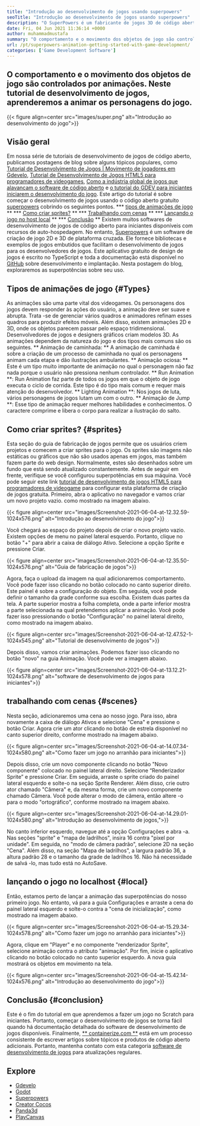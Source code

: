 ```yaml
---
title: "Introdução ao desenvolvimento de jogos usando superpowers" 
seoTitle: "Introdução ao desenvolvimento de jogos usando superpowers" 
description: "O SuperPowers é um fabricante de jogos 3D de código aberto com colaboração em tempo real. Este tutorial trata de começar o desenvolvimento de jogos usando superpowers." 
date: Fri, 04 Jun 2021 11:36:14 +0000
author: muhammadmustafa
summary: "O comportamento e o movimento dos objetos de jogo são controlados por animações. Neste tutorial de desenvolvimento de jogos, aprenderemos a animar os personagens do jogo." 
url: /pt/superpowers-animation-getting-started-with-game-development/
categories: ['Game Development Software']
---
```


## O comportamento e o movimento dos objetos de jogo são controlados por animações. Neste tutorial de desenvolvimento de jogos, aprenderemos a animar os personagens do jogo.

{{< figure align=center src="images/super.png" alt="Introdução ao desenvolvimento do jogo">}}


## **Visão geral**
Em nossa série de tutoriais de desenvolvimento de jogos de código aberto, publicamos postagens de blog sobre alguns tópicos populares, como [Tutorial de Desenvolvimento de Jogos | Movimento de jogadores em Gdevelo][1], [Tutorial de Desenvolvimento de Jogos HTML5 para programadores de videogames][2], [Como a indústria global de jogos que alavancam o software de código aberto][3] e [o tutorial do GDEV para iniciantes iniciarem o desenvolvimento do jogo][4 ]. Este artigo do tutorial é sobre começar o desenvolvimento de jogos usando o código aberto gratuito [superpowers][5] cobrindo os seguintes pontos.
  *** [tipos de animações de jogo][6] **
  *** [Como criar sprites?][7] **
  *** [Trabalhando com cenas][8] **
  *** [Lançando o jogo no host local][9] **
  *** [Conclusão][10] **
Existem muitos softwares de desenvolvimento de jogos de código aberto para iniciantes disponíveis com recursos de auto-hospedagem. No entanto, [Superpowers][5] é um software de criação de jogo 2D e 3D de plataforma cruzada. Ele fornece bibliotecas e exemplos de jogos embutidos que facilitam o desenvolvimento de jogos para os desenvolvedores de jogos. Este aplicativo gratuito de design de jogos é escrito no TypeScript e toda a documentação está disponível no [GitHub][11] sobre desenvolvimento e implantação. Nesta postagem do blog, exploraremos as superpotências sobre seu uso.

## Tipos de animações de jogo {#Types}
As animações são uma parte vital dos videogames. Os personagens dos jogos devem responder às ações do usuário, a animação deve ser suave e abrupta. Trata -se de gerenciar vários quadros e animadores refinam esses quadros para produzir efeitos móveis. Além disso, existem animações 2D e 3D, onde os objetos parecem passar pelo espaço tridimensional. Desenvolvedores de jogos e designers gráficos criam modelos 3D. As animações dependem da natureza do jogo e dos tipos mais comuns são os seguintes.
** Animação de caminhada: ** A animação de caminhada é sobre a criação de um processo de caminhada no qual os personagens animam cada etapa e dão ilustrações ambulantes.
** Animação ociosa: ** Este é um tipo muito importante de animação no qual o personagem não faz nada porque o usuário não pressiona nenhum controlador.
** Run Animation **: Run Animation faz parte de todos os jogos em que o objeto de jogo executa o ciclo de corrida. Este tipo é do tipo mais comum e requer mais atenção do desenvolvedor.
** Lighting Animation **: Nos jogos de luta, vários personagens de jogos lutam um com o outro.
** Animação de Jump **: Esse tipo de animação requer melhores habilidades e conhecimentos. O caractere comprime e libera o corpo para realizar a ilustração do salto.

## Como criar sprites? {#sprites}
Esta seção do guia de fabricação de jogos permite que os usuários criem projetos e comecem a criar sprites para o jogo. Os sprites são imagens não estáticas ou gráficos que não são usados ​​apenas em jogos, mas também fazem parte do web design. Normalmente, estes são desenhados sobre um fundo que está sendo atualizado constantemente.
Antes de seguir em frente, verifique se você configurou superpotências em sua máquina. Você pode seguir este link [tutorial de desenvolvimento de jogos HTML5 para programadores de videogame][2] para configurar esta plataforma de criação de jogos gratuita.
Primeiro, abra o aplicativo no navegador e vamos criar um novo projeto vazio. como mostrado na imagem abaixo.

{{< figure align=center src="images/Screenshot-2021-06-04-at-12.32.59-1024x576.png" alt="Introdução ao desenvolvimento do jogo">}}

Você chegará ao espaço do projeto depois de criar o novo projeto vazio. Existem opções de menu no painel lateral esquerdo. Portanto, clique no botão "+" para abrir a caixa de diálogo Ativo. Selecione a opção Sprite e pressione Criar.

{{< figure align=center src="images/Screenshot-2021-06-04-at-12.35.50-1024x576.png" alt="Guia de fabricação de jogos">}}

Agora, faça o upload da imagem na qual adicionaremos comportamento. Você pode fazer isso clicando no botão colocado no canto superior direito. Este painel é sobre a configuração do objeto.
Em seguida, você pode definir o tamanho da grade conforme sua escolha. Existem duas partes da tela. A parte superior mostra a folha completa, onde a parte inferior mostra a parte selecionada na qual pretendemos aplicar a animação. Você pode fazer isso pressionando o botão "Configuração" no painel lateral direito, como mostrado na imagem abaixo.

{{< figure align=center src="images/Screenshot-2021-06-04-at-12.47.52-1-1024x545.png" alt="Tutorial de desenvolvimento de jogos">}}

Depois disso, vamos criar animações. Podemos fazer isso clicando no botão "novo" na guia Animação. Você pode ver a imagem abaixo.

{{< figure align=center src="images/Screenshot-2021-06-04-at-13.12.21-1024x578.png" alt="software de desenvolvimento de jogos para iniciantes">}}


## trabalhando com cenas {#scenes}
Nesta seção, adicionaremos uma cena ao nosso jogo. Para isso, abra novamente a caixa de diálogo Ativos e selecione "Cena" e pressione o botão Criar. Agora crie um ator clicando no botão de estrela disponível no canto superior direito, conforme mostrado na imagem abaixo.

{{< figure align=center src="images/Screenshot-2021-06-04-at-14.07.34-1024x580.png" alt="Como fazer um jogo no arranhão para iniciantes">}}

Depois disso, crie um novo componente clicando no botão "Novo componente" colocado no painel lateral direito. Selecione “Renderizador Sprite” e pressione Criar. Em seguida, arraste o sprite criado do painel lateral esquerdo e solte-o na seção Sprite Renderer. Além disso, crie outro ator chamado "Câmera" e, da mesma forma, crie um novo componente chamado Câmera.
Você pode alterar o modo de câmera, então altere -o para o modo "ortográfico", conforme mostrado na imagem abaixo.

{{< figure align=center src="images/Screenshot-2021-06-04-at-14.29.01-1024x580.png" alt="Introdução ao desenvolvimento de jogos,">}}

No canto inferior esquerdo, navegue até a opção Configurações e abra -a. Nas seções "sprite" e "mapa de ladrilhos", insira 16 contra "pixel por unidade". Em seguida, no "modo de câmera padrão", selecione 2D na seção "Cena". Além disso, na seção "Mapa de ladrilhos", a largura padrão 36, a altura padrão 28 e o tamanho da grade de ladrilhos 16. Não há necessidade de salvá -lo, mas tudo está no AutoSave.

## lançando o jogo no localhost {#local}
Então, estamos perto de lançar a animação das superpotências do nosso primeiro jogo. No entanto, vá para a guia Configurações e arraste a cena do painel lateral esquerdo e solte-o contra a "cena de inicialização", como mostrado na imagem abaixo.

{{< figure align=center src="images/Screenshot-2021-06-04-at-15.29.34-1024x578.png" alt="Como fazer um jogo no arranhão para iniciantes">}}

Agora, clique em "Player" e no componente "renderizador Sprite", selecione animação contra o atributo "animação". Por fim, inicie o aplicativo clicando no botão colocado no canto superior esquerdo. A nova guia mostrará os objetos em movimento na tela.

{{< figure align=center src="images/Screenshot-2021-06-04-at-15.42.14-1024x576.png" alt="Introdução ao desenvolvimento do jogo">}}


## Conclusão {#conclusion}
Este é o fim do tutorial em que aprendemos a fazer um jogo no Scratch para iniciantes. Portanto, começar o desenvolvimento de jogos se torna fácil quando há documentação detalhada do software de desenvolvimento de jogos disponíveis. Finalmente, [** containerize.com **][12] está em um processo consistente de escrever artigos sobre tópicos e produtos de código aberto adicionais. Portanto, mantenha contato com esta categoria [software de desenvolvimento de jogos][13] para atualizações regulares.

## Explore
  * [Gdevelo][14]
  * [Godot][15]
  * [Superpowers][5]
  * [Creator Cocos][16]
  * [Panda3d][17]
  * [PlayCanvas][18]

  
[1]: https://blog.containerize.com/game-development-software/game-development-tutorial-player-movement-in-gdevelop/
[2]: https://blog.containerize.com/2021/05/19/html5-game-development-tutorial-for-video-game-programmers/
[3]: https://blog.containerize.com/game-development-software/how-global-gaming-market-leveraging-open-source-software/
[4]: https://blog.containerize.com/game-development-software/game-development-tutorial-player-movement-in-gdevelop/
[5]: https://products.containerize.com/game-development-software/superpowers/
[6]: #types
[7]: #sprites
[8]: #scenes
[9]: #local
[10]: #Conclusion
[11]: https://github.com/superpowers/superpowers-core
[12]: https://www.containerize.com/
[13]: https://products.containerize.com/game-development-software/
[14]: https://products.containerize.com/game-development-software/gdevelop/
[15]: https://products.containerize.com/game-development-software/godot/
[16]: https://products.containerize.com/game-development-software/cocos-creator/
[17]: https://products.containerize.com/game-development-software/panda3d/
[18]: https://products.containerize.com/game-development-software/playcanvas/

